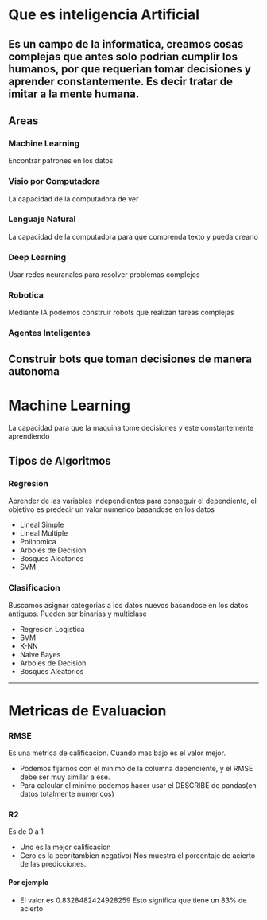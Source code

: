 # Que es inteligencia Artificial
Es un campo de la informatica, creamos cosas complejas que antes solo podrian cumplir los humanos, por que requerian tomar decisiones y aprender constantemente. Es decir tratar de imitar  a la mente humana.
---
## Areas
### Machine Learning
Encontrar patrones en los datos

### Visio por Computadora
La capacidad de la computadora de ver
### Lenguaje Natural
La capacidad de la computadora para que comprenda texto y pueda crearlo 
### Deep Learning
Usar redes neuranales para resolver problemas complejos
### Robotica
Mediante IA podemos construir robots que realizan tareas complejas
### Agentes Inteligentes
Construir bots que toman decisiones de manera autonoma
---
# Machine Learning
La capacidad para que la maquina tome decisiones y este constantemente aprendiendo
## Tipos de Algoritmos
### Regresion
Aprender de las variables independientes para conseguir el dependiente, el objetivo es predecir un valor numerico basandose en los datos
- Lineal Simple
- Lineal Multiple
- Polinomica
- Arboles de Decision
- Bosques Aleatorios
- SVM
### Clasificacion
Buscamos asignar categorias a los datos nuevos basandose en los datos antiguos. Pueden ser binarias y multiclase
- Regresion Logistica
- SVM
- K-NN
- Naive Bayes
- Arboles de Decision
- Bosques Aleatorios

********
# Metricas de Evaluacion
### RMSE
Es una metrica de calificacion. Cuando mas bajo es el valor mejor.
- Podemos fijarnos con el minimo de la columna dependiente, y el RMSE debe ser muy similar a ese.
- Para calcular el minimo podemos hacer usar el DESCRIBE de pandas(en datos totalmente numericos)
### R2
Es de 0  a 1
- Uno es la mejor calificacion
- Cero es la peor(tambien negativo)
Nos muestra el porcentaje de acierto de las predicciones.
#### Por ejemplo
- El valor es 0.8328482424928259
Esto significa que tiene un 83% de acierto
